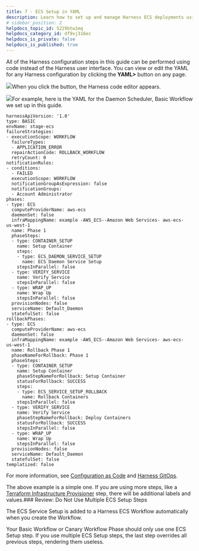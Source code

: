 ```yaml
---
title: 7 - ECS Setup in YAML
description: Learn how to set up and manage Harness ECS deployments using YAML.
# sidebar_position: 2
helpdocs_topic_id: 5229btw1mq
helpdocs_category_id: df9vj316ec
helpdocs_is_private: false
helpdocs_is_published: true
---
```


All of the Harness configuration steps in this guide can be performed using code instead of the Harness user interface. You can view or edit the YAML for any Harness configuration by clicking the **YAML>** button on any page.

![](https://files.helpdocs.io/kw8ldg1itf/articles/zmrvylwqds/1539298950463/image.png)When you click the button, the Harness code editor appears.

![](https://files.helpdocs.io/kw8ldg1itf/articles/az9h2n0usr/1546990219012/image.png)For example, here is the YAML for the Daemon Scheduler, Basic Workflow we set up in this guide.


```
harnessApiVersion: '1.0'  
type: BASIC  
envName: stage-ecs  
failureStrategies:  
- executionScope: WORKFLOW  
  failureTypes:  
  - APPLICATION_ERROR  
  repairActionCode: ROLLBACK_WORKFLOW  
  retryCount: 0  
notificationRules:  
- conditions:  
  - FAILED  
  executionScope: WORKFLOW  
  notificationGroupAsExpression: false  
  notificationGroups:  
  - Account Administrator  
phases:  
- type: ECS  
  computeProviderName: aws-ecs  
  daemonSet: false  
  infraMappingName: example -AWS_ECS--Amazon Web Services- aws-ecs- us-west-1  
  name: Phase 1  
  phaseSteps:  
  - type: CONTAINER_SETUP  
    name: Setup Container  
    steps:  
    - type: ECS_DAEMON_SERVICE_SETUP  
      name: ECS Daemon Service Setup  
    stepsInParallel: false  
  - type: VERIFY_SERVICE  
    name: Verify Service  
    stepsInParallel: false  
  - type: WRAP_UP  
    name: Wrap Up  
    stepsInParallel: false  
  provisionNodes: false  
  serviceName: Default_Daemon  
  statefulSet: false  
rollbackPhases:  
- type: ECS  
  computeProviderName: aws-ecs  
  daemonSet: false  
  infraMappingName: example -AWS_ECS--Amazon Web Services- aws-ecs- us-west-1  
  name: Rollback Phase 1  
  phaseNameForRollback: Phase 1  
  phaseSteps:  
  - type: CONTAINER_SETUP  
    name: Setup Container  
    phaseStepNameForRollback: Setup Container  
    statusForRollback: SUCCESS  
    steps:  
    - type: ECS_SERVICE_SETUP_ROLLBACK  
      name: Rollback Containers  
    stepsInParallel: false  
  - type: VERIFY_SERVICE  
    name: Verify Service  
    phaseStepNameForRollback: Deploy Containers  
    statusForRollback: SUCCESS  
    stepsInParallel: false  
  - type: WRAP_UP  
    name: Wrap Up  
    stepsInParallel: false  
  provisionNodes: false  
  serviceName: Default_Daemon  
  statefulSet: false  
templatized: false  

```
For more information, see [Configuration as Code](/article/htvzryeqjw-configuration-as-code) and [Harness GitOps](/article/khbt0yhctx-harness-git-ops).

The above example is a simple one. If you are using more steps, like a [Terraform Infrastructure Provisioner](/article/uxwih21ps1-terraform-provisioner-step) step, there will be additional labels and values.### Review: Do Not Use Multiple ECS Setup Steps

The ECS Service Setup is added to a Harness ECS Workflow automatically when you create the Workflow.

Your Basic Workflow or Canary Workflow Phase should only use one ECS Setup step. If you use multiple ECS Setup steps, the last step overrides all previous steps, rendering them useless.

